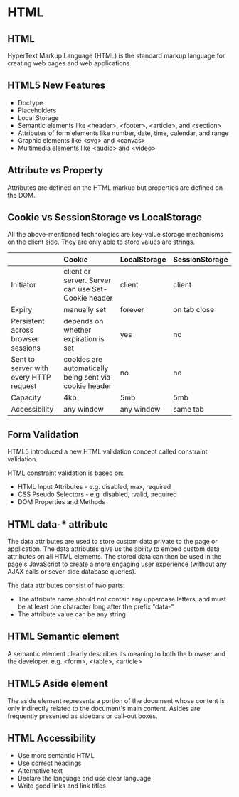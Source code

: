 # HTML

## HTML

HyperText Markup Language \(HTML\) is the standard markup language for creating web pages and web applications.

## HTML5 New Features

* Doctype
* Placeholders
* Local Storage
* Semantic elements like &lt;header&gt;, &lt;footer&gt;, &lt;article&gt;, and &lt;section&gt;
* Attributes of form elements like number, date, time, calendar, and range
* Graphic elements like &lt;svg&gt; and &lt;canvas&gt;
* Multimedia elements like &lt;audio&gt; and &lt;video&gt;

## Attribute vs Property

Attributes are defined on the HTML markup but properties are defined on the DOM.

## Cookie vs SessionStorage vs LocalStorage

All the above-mentioned technologies are key-value storage mechanisms on the client side. They are only able to store values are strings.

|  | Cookie | LocalStorage | SessionStorage |
| :--- | :--- | :--- | :--- |
| Initiator | client or server. Server can use Set-Cookie header | client | client |
| Expiry | manually set | forever | on tab close |
| Persistent across browser sessions | depends on whether expiration is set | yes | no |
| Sent to server with every HTTP request | cookies are automatically being sent via cookie header | no | no |
| Capacity | 4kb | 5mb | 5mb |
| Accessibility | any window | any window | same tab |

## Form Validation

HTML5 introduced a new HTML validation concept called constraint validation.

HTML constraint validation is based on:

* HTML Input Attributes - e.g. disabled, max, required
* CSS Pseudo Selectors - e.g :disabled, :valid, :required
* DOM Properties and Methods 

## HTML data-\* attribute

The data attributes are used to store custom data private to the page or application. The data attributes give us the ability to embed custom data attributes on all HTML elements. The stored data can then be used in the page's JavaScript to create a more engaging user experience \(without any AJAX calls or sever-side database queries\).

The data attributes consist of two parts:

* The attribute name should not contain any uppercase letters, and must be at least one character long after the prefix "data-"
* The attribute value can be any string

## HTML Semantic element

A semantic element clearly describes its meaning to both the browser and the developer. e.g. &lt;form&gt;, &lt;table&gt;, &lt;article&gt;

## HTML5 Aside element

The aside element represents a portion of the document whose content is only indirectly related to the document's main content. Asides are frequently presented as sidebars or call-out boxes.

## HTML Accessibility

* Use more semantic HTML
* Use correct headings
* Alternative text
* Declare the language and use clear language
* Write good links and link titles

